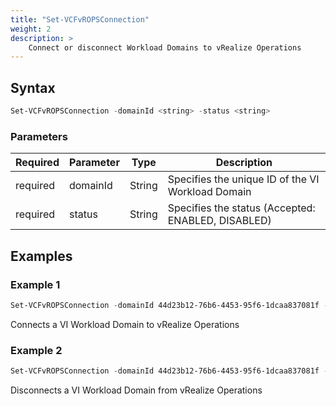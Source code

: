 ```yaml
---
title: "Set-VCFvROPSConnection"
weight: 2
description: >
    Connect or disconnect Workload Domains to vRealize Operations
---
```


## Syntax
``` powershell
Set-VCFvROPSConnection -domainId <string> -status <string>
```

### Parameters

| Required | Parameter   | Type     |  Description                                                                                                         |
| ---------| ------------|----------| -------------------------------------------------------------------------------------------------------------------- |
| required | domainId    | String   | Specifies the unique ID of the VI Workload Domain                                                                    |
| required | status      | String   | Specifies the status (Accepted: ENABLED, DISABLED)                                                                   |

## Examples
### Example 1
``` powershell
Set-VCFvROPSConnection -domainId 44d23b12-76b6-4453-95f6-1dcaa837081f -status ENABLED
```
Connects a VI Workload Domain to vRealize Operations

### Example 2
``` powershell
Set-VCFvROPSConnection -domainId 44d23b12-76b6-4453-95f6-1dcaa837081f -status DISABLED
```
Disconnects a VI Workload Domain from vRealize Operations
